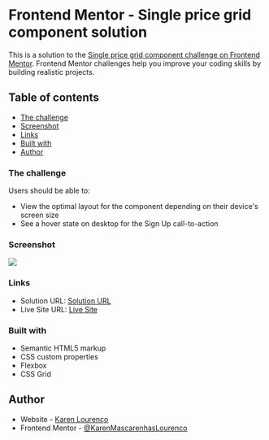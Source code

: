 # Frontend Mentor - Single price grid component solution

This is a solution to the [Single price grid component challenge on Frontend Mentor](https://www.frontendmentor.io/challenges/single-price-grid-component-5ce41129d0ff452fec5abbbc). Frontend Mentor challenges help you improve your coding skills by building realistic projects. 

## Table of contents

  - [The challenge](#the-challenge)
  - [Screenshot](#screenshot)
  - [Links](#links)
  - [Built with](#built-with)
- [Author](#author)

### The challenge

Users should be able to:

- View the optimal layout for the component depending on their device's screen size
- See a hover state on desktop for the Sign Up call-to-action

### Screenshot

![](./screenshot.jpg)

### Links

- Solution URL: [Solution URL](https://github.com/KarenMascarenhasLourenco/Frontend-Mentor/tree/main/Newbie/single-price-grid-component-master)
- Live Site URL: [Live Site](https://curious-trifle-7ac574.netlify.app/)

### Built with

- Semantic HTML5 markup
- CSS custom properties
- Flexbox
- CSS Grid

## Author

- Website - [Karen Lourenço](https://karenmascarenhaslourenco.github.io/)
- Frontend Mentor - [@KarenMascarenhasLourenco](https://www.frontendmentor.io/profile/KarenMascarenhasLourenco)